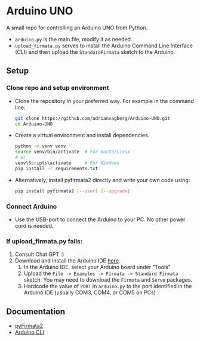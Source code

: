 # Arduino UNO
A small repo for controlling an Arduino UNO from Python.
- ```arduino.py``` is the main file, modify it as needed.
- ```upload_firmata.py``` serves to install the Arduino Command Line Interface (CLI) and then upload the ```StandardFirmata``` sketch to the Arduino.

## Setup
### Clone repo and setup environment
- Clone the repository in your preferred way. For example in the command line:
    ```bash
    git clone https://github.com/adrianvagberg/Arduino-UNO.git
    cd Arduino-UNO
   ```
- Create a virtual environment and install dependencies.
    ```bash
    python -m venv venv
    source venv/bin/activate  # For macOS/Linux
    # or
    venv\Scripts\activate     # For Windows
    pip install -r requirements.txt
   ```
- Alternatively, install pyfirmata2 directly and write your own code using:
   ```bash
  pip install pyfirmata2 [--user] [--upgrade]
   ```
  
### Connect Arduino
- Use the USB-port to connect the Arduino to your PC. No other power cord is needed.
  
### If upload_firmata.py fails:
1. Consult Chat GPT :)
2. Download and install the Arduino IDE [here](https://www.arduino.cc/en/software).
   1. In the Arduino IDE, select your Arduino board under "Tools"
   2. Upload the ```File -> Examples -> Firmata -> Standard Firmata``` sketch. You may need to download the ```Firmata``` and ```Servo``` packages.
   3. Hardcode the value of ```PORT``` in ```arduino.py``` to the port identified in the Arduino IDE (usually COM3, COM4, or COM5 on PCs)

## Documentation
- [pyFirmata2](https://github.com/berndporr/pyFirmata2/blob/master/README.md)
- [Arduino CLI](https://github.com/arduino/arduino-cli/releases)

